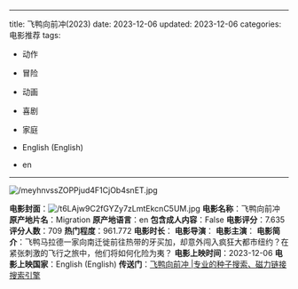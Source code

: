 
---
title: 飞鸭向前冲(2023)
date: 2023-12-06
updated: 2023-12-06
categories: 电影推荐
tags:

- 动作
- 冒险
- 动画
- 喜剧
- 家庭

- English (English)
- en
---

<img src="https://image.tmdb.org/t/p/original/meyhnvssZOPPjud4F1CjOb4snET.jpg" alt="/meyhnvssZOPPjud4F1CjOb4snET.jpg" title="/meyhnvssZOPPjud4F1CjOb4snET.jpg">

**电影封面**：<img src="https://image.tmdb.org/t/p/w200/t6LAjw9C2fGYZy7zLmtEkcnC5UM.jpg" alt="/t6LAjw9C2fGYZy7zLmtEkcnC5UM.jpg" title="/t6LAjw9C2fGYZy7zLmtEkcnC5UM.jpg">
**电影名称**：飞鸭向前冲
**原产地片名**：Migration
**原产地语言**：en
**包含成人内容**：False
**电影评分**：7.635
**评分人数**：709
**热门程度**：961.772
**电影时长**：
**电影导演**：
**电影主演**：
**电影简介**：飞鸭马拉德一家向南迁徙前往热带的牙买加，却意外闯入疯狂大都市纽约？在紧张刺激的飞行之旅中，他们将如何化险为夷？
**电影上映时间**：2023-12-06
**电影上映国家**：English (English)
**传送门**：[飞鸭向前冲 |专业的种子搜索、磁力链接搜索引擎](https://movie.amd794.com:2083/?search=Migration&ordering=&mode=match_phrase&page_size=10&page=1)

